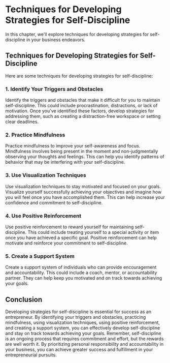 # Techniques for Developing Strategies for Self-Discipline

In this chapter, we'll explore techniques for developing strategies for self-discipline in your business endeavors.

Techniques for Developing Strategies for Self-Discipline
--------------------------------------------------------

Here are some techniques for developing strategies for self-discipline:

### 1. Identify Your Triggers and Obstacles

Identify the triggers and obstacles that make it difficult for you to maintain self-discipline. This could include procrastination, distractions, or lack of motivation. Once you've identified these factors, develop strategies for addressing them, such as creating a distraction-free workspace or setting clear deadlines.

### 2. Practice Mindfulness

Practice mindfulness to improve your self-awareness and focus. Mindfulness involves being present in the moment and non-judgmentally observing your thoughts and feelings. This can help you identify patterns of behavior that may be interfering with your self-discipline.

### 3. Use Visualization Techniques

Use visualization techniques to stay motivated and focused on your goals. Visualize yourself successfully achieving your objectives and imagine how you will feel once you have accomplished them. This can help increase your confidence and commitment to self-discipline.

### 4. Use Positive Reinforcement

Use positive reinforcement to reward yourself for maintaining self-discipline. This could include treating yourself to a special activity or item once you have achieved a specific goal. Positive reinforcement can help motivate and reinforce your commitment to self-discipline.

### 5. Create a Support System

Create a support system of individuals who can provide encouragement and accountability. This could include a coach, mentor, or accountability partner. They can help keep you motivated and on track towards achieving your goals.

Conclusion
----------

Developing strategies for self-discipline is essential for success as an entrepreneur. By identifying your triggers and obstacles, practicing mindfulness, using visualization techniques, using positive reinforcement, and creating a support system, you can effectively develop self-discipline and stay on track towards achieving your goals. Remember, self-discipline is an ongoing process that requires commitment and effort, but the rewards are well worth it. By prioritizing personal responsibility and accountability in your business, you can achieve greater success and fulfillment in your entrepreneurial pursuits.
